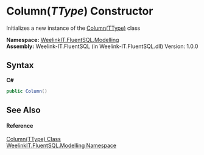 # Column(*TType*) Constructor 
 

Initializes a new instance of the <a href="7e9e6816-4b1c-c4bf-dfce-1cd6cc4a9087">Column(TType)</a> class

**Namespace:**&nbsp;<a href="55cb0562-6be1-fe5d-1cc3-61ccba17ba4f">WeelinkIT.FluentSQL.Modelling</a><br />**Assembly:**&nbsp;Weelink-IT.FluentSQL (in Weelink-IT.FluentSQL.dll) Version: 1.0.0

## Syntax

**C#**<br />
``` C#
public Column()
```


## See Also


#### Reference
<a href="7e9e6816-4b1c-c4bf-dfce-1cd6cc4a9087">Column(TType) Class</a><br /><a href="55cb0562-6be1-fe5d-1cc3-61ccba17ba4f">WeelinkIT.FluentSQL.Modelling Namespace</a><br />